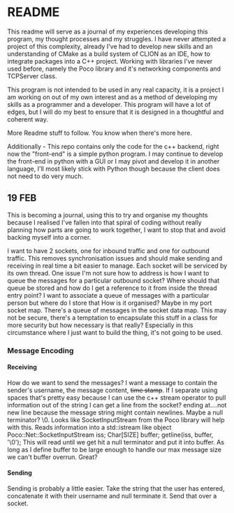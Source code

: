 # README

This readme will serve as a journal of my experiences developing this program, my thought processes and my struggles.
I have never attempted a project of this complexity, already I've had to develop new skills and an understanding of CMake as a build system
of CLION as an IDE, how to integrate packages into a C++ project. Working with libraries I've never used before, namely the Poco library and it's networking
components and TCPServer class. 

This program is not intended to be used in any real capacity, it is a project I am working on out of my own interest and as a method of developing my skills
as a programmer and a developer. This program will have a lot of edges, but I will do my best to ensure that it is designed in a thoughtful and coherent way.

More Readme stuff to follow. You know when there's more here. 

Additionally - This repo contains only the code for the c++ backend, right now the "front-end" is a simple python program. I may continue to develop the front-end
in python with a GUI or I may pivot and develop it in another language, I'll most likely stick with Python though because the client does not need to do very much. 


## 19 FEB
This is becoming a journal, using this to try and organise my thoughts because I realised I've fallen into that spiral 
of coding without really planning how parts are going to work together, I want to stop that and avoid backing myself into 
a corner.

I want to have 2 sockets, one for inbound traffic and one for outbound traffic.
This removes synchronisation issues and should make sending and receiving in real time a bit easier to manage.
Each socket will be serviced by its own thread. One issue I'm not sure how to address is how I want to queue the messages
for a particular outbound socket? Where should that queue be stored and how do I get a reference to it from inside the 
thread entry point? I want to associate a queue of messages with a particular person but where do I store that
How is it organised? Maybe in my port socket map. There's a queue of messages in the socket data map.
This may not be secure, there's a temptation to encapsulate this stuff in a class for more security but how necessary is that really?
Especially in this circumstance where I just want to build the thing, it's not going to be used.

### Message Encoding

#### Receiving
How do we want to send the messages?
I want a message to contain the sender's username, the message content, ~~time stamp~~.
If I separate using spaces that's pretty easy because I can use the c++ stream operator to pull information out of the string
I can get a line from the socket? ending at....not new line because the message string might contain newlines. Maybe a null terminator? \0.
Looks like SocketInputStream from the Poco library will help with this. 
Reads information into a std::istream like object
    Poco::Net::SocketInputStream iss;
    Char[SIZE] buffer; 
    getline(iss, buffer, '\0');
This will read until we get hit a null terminator and put it into buffer. 
As long as I define buffer to be large enough to handle our max message size we can't buffer overrun. Great?

#### Sending
Sending is probably a little easier.
Take the string that the user has entered, concatenate it with their username and null terminate it. 
Send that over a socket.
